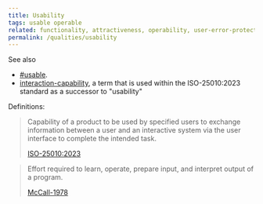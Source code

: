 ```yaml
---
title: Usability
tags: usable operable
related: functionality, attractiveness, operability, user-error-protection, user-engagement, ease-of-use
permalink: /qualities/usability
---
```



See also 

* [#usable](/tag-usable).
* [interaction-capability](/qualities/interaction-capability), a term that is used within the ISO-25010:2023 standard as a successor to "usability"


Definitions:

>Capability of a product to be used by specified users to exchange information between a user and an interactive system via the user interface to complete the intended task.
>
>[ISO-25010:2023](/references/#iso-25010-2023)


> Effort required to learn, operate, prepare input, and interpret output of a program.
>
> [McCall-1978](/references/#mccall)
